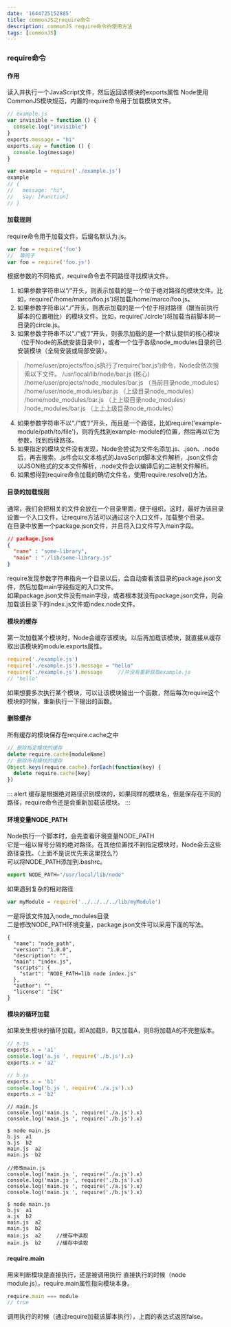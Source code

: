 ```yaml
---
date: '1644725152885'
title: commonJS之require命令
description: commonJS require命令的使用方法
tags: [commonJS]
---
```

### require命令
#### 作用
读入并执行一个JavaScript文件，然后返回该模块的exports属性
Node使用CommonJS模块规范，内置的require命令用于加载模块文件。
```javascript
// example.js
var invisible = function () {
  console.log("invisible")
}
exports.message = "hi"
exports.say = function () {
  console.log(message)
}
```
```javascript
var example = require('./example.js')
example
// {
//   message: "hi",
//   say: [Function]
// }
```
#### 加载规则
require命令用于加载文件，后缀名默认为.js。
```javascript
var foo = require('foo')
//  等同于
var foo = require('foo.js')
```
根据参数的不同格式，require命令去不同路径寻找模块文件。
1. 如果参数字符串以“/”开头，则表示加载的是一个位于绝对路径的模块文件。比如，require('/home/marco/foo.js')将加载/home/marco/foo.js。
2. 如果参数字符串以“./”开头，则表示加载的是一个位于相对路径（跟当前执行脚本的位置相比）的模块文件。比如，require('./circle')将加载当前脚本同一目录的circle.js。
3. 如果参数字符串不以“./“或”/“开头，则表示加载的是一个默认提供的核心模块（位于Node的系统安装目录中），或者一个位于各级node_modules目录的已安装模块（全局安装或局部安装）。

> /home/user/projects/foo.js执行了require('bar.js')命令，Node会依次搜索以下文件。
/usr/local/lib/node/bar.js  (核心)  
/home/user/projects/node_modules/bar.js （当前目录node_modules）  
/home/user/node_modules/bar.js  （上级目录node_modules）  
/home/node_modules/bar.js   （上上级目录node_modules）  
/node_modules/bar.js    （上上上级目录node_modules）

4. 如果参数字符串不以“./“或”/“开头，而且是一个路径，比如require('example-module/path/to/file')，则将先找到example-module的位置，然后再以它为参数，找到后续路径。
5. 如果指定的模块文件没有发现，Node会尝试为文件名添加.js、.json、.node后，再去搜索。.js件会以文本格式的JavaScript脚本文件解析，.json文件会以JSON格式的文本文件解析，.node文件会以编译后的二进制文件解析。
6. 如果想得到require命令加载的确切文件名，使用require.resolve()方法。
#### 目录的加载规则
通常，我们会把相关的文件会放在一个目录里面，便于组织。这时，最好为该目录设置一个入口文件，让require方法可以通过这个入口文件，加载整个目录。  
在目录中放置一个package.json文件，并且将入口文件写入main字段。
```json
// package.json
{ 
  "name" : "some-library",
  "main" : "./lib/some-library.js"
}
```
require发现参数字符串指向一个目录以后，会自动查看该目录的package.json文件，然后加载main字段指定的入口文件。  
如果package.json文件没有main字段，或者根本就没有package.json文件，则会加载该目录下的index.js文件或index.node文件。
#### 模块的缓存
第一次加载某个模块时，Node会缓存该模块。以后再加载该模块，就直接从缓存取出该模块的module.exports属性。
```javascript
require('./example.js')
require('./example.js').message = "hello"
require('./example.js').message     //并没有重新获取example.js
// "hello"
```
如果想要多次执行某个模块，可以让该模块输出一个函数，然后每次require这个模块的时候，重新执行一下输出的函数。
#### 删除缓存
所有缓存的模块保存在require.cache之中
```javascript
// 删除指定模块的缓存
delete require.cache[moduleName]
// 删除所有模块的缓存
Object.keys(require.cache).forEach(function(key) {
  delete require.cache[key]
})
```
::: alert
缓存是根据绝对路径识别模块的，如果同样的模块名，但是保存在不同的路径，require命令还是会重新加载该模块。
:::
#### 环境变量NODE_PATH
Node执行一个脚本时，会先查看环境变量NODE_PATH  
它是一组以冒号分隔的绝对路径。在其他位置找不到指定模块时，Node会去这些路径查找。（上面不是说优先来这里找么?）  
可以将NODE_PATH添加到.bashrc。
```javascript
export NODE_PATH="/usr/local/lib/node"
```
如果遇到复杂的相对路径
```javascript
var myModule = require('../../../../lib/myModule')
```
一是将该文件加入node_modules目录  
二是修改NODE_PATH环境变量，package.json文件可以采用下面的写法。
```
{
  "name": "node_path",
  "version": "1.0.0",
  "description": "",
  "main": "index.js",
  "scripts": {
    "start": "NODE_PATH=lib node index.js"
  },
  "author": "",
  "license": "ISC"
}
```
#### 模块的循环加载
如果发生模块的循环加载，即A加载B，B又加载A，则B将加载A的不完整版本。
```javascript
// a.js
exports.x = 'a1'
console.log('a.js ', require('./b.js').x)
exports.x = 'a2'

// b.js
exports.x = 'b1'
console.log('b.js ', require('./a.js').x)
exports.x = 'b2'
```
```shell
// main.js
console.log('main.js ', require('./a.js').x)
console.log('main.js ', require('./b.js').x)

$ node main.js
b.js  a1
a.js  b2
main.js  a2
main.js  b2
```
```shell
//修改main.js
console.log('main.js ', require('./a.js').x)
console.log('main.js ', require('./b.js').x)
console.log('main.js ', require('./a.js').x)
console.log('main.js ', require('./b.js').x)

$ node main.js
b.js  a1
a.js  b2
main.js  a2
main.js  b2
main.js  a2     //缓存中读取
main.js  b2     //缓存中读取
```
#### require.main
用来判断模块是直接执行，还是被调用执行
直接执行的时候（node module.js），require.main属性指向模块本身。
```javascript
require.main === module
// true
```
调用执行的时候（通过require加载该脚本执行），上面的表达式返回false。

